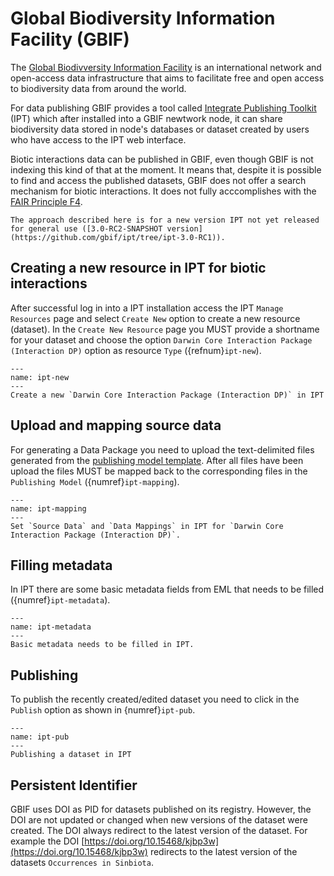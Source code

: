 # Global Biodiversity Information Facility (GBIF)

The [Global Biodivversity Information Facility](https://gbif.org) is an international network and open-access data infrastructure that aims to facilitate free and open access to biodiversity data from around the world.

For data publishing GBIF provides a tool called [Integrate Publishing Toolkit](https://www.gbif.org/ipt) (IPT) which after installed into a GBIF newtwork node, it can share biodiversity data stored in node's databases or dataset created by users who have access to the IPT web interface.

Biotic interactions data can be published in GBIF, even though GBIF is not indexing this kind of that at the moment. It means that, despite it is possible to find and access the published datasets, GBIF does not offer a search mechanism for biotic interactions. It does not fully acccomplishes with the [FAIR Principle F4](findable-f4).

```{warning}
The approach described here is for a new version IPT not yet released for general use ([3.0-RC2-SNAPSHOT version](https://github.com/gbif/ipt/tree/ipt-3.0-RC1)).
```

## Creating a new resource in IPT for biotic interactions

After successful log in into a IPT installation access the IPT `Manage Resources` page and select `Create New` option to create a new resource (dataset). In the `Create New Resource` page you MUST provide a shortname for your dataset and choose the option `Darwin Core Interaction Package (Interaction DP)` option as resource `Type` ({refnum}`ipt-new`).

```{figure} ../../images/ipt-new.png
---
name: ipt-new
---
Create a new `Darwin Core Interaction Package (Interaction DP)` in IPT
```

## Upload and mapping source data

For generating a Data Package you need to upload the text-delimited files generated from the [publishing model template](https://docs.google.com/spreadsheets/d/1tbJ3yN_zQNoihBbjKdyrx-xZVCSr1_PSTB1wSAr0jJQ). After all files have been upload the files MUST be mapped back to the corresponding files in the `Publishing Model` ({numref}`ipt-mapping`).

```{figure} ../../images/ipt-mapping.png
---
name: ipt-mapping
---
Set `Source Data` and `Data Mappings` in IPT for `Darwin Core Interaction Package (Interaction DP)`.
```

## Filling metadata

In IPT there are some basic metadata fields from EML that needs to be filled ({numref}`ipt-metadata`).

```{figure} ../../images/ipt-metadata.png
---
name: ipt-metadata
---
Basic metadata needs to be filled in IPT.
```

## Publishing

To publish the recently created/edited dataset you need to click in the `Publish` option as shown in {numref}`ipt-pub`.

```{figure} ../../images/ipt-pub.png
---
name: ipt-pub
---
Publishing a dataset in IPT
```

## Persistent Identifier

GBIF uses DOI as PID for datasets published on its registry. However, the DOI are not updated or changed when new versions of the dataset were created. The DOI always redirect to the latest version of the dataset. For example the DOI [https://doi.org/10.15468/kjbp3w](https://doi.org/10.15468/kjbp3w) redirects to the latest version of the datasets `Occurrences in Sinbiota`.
